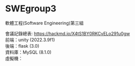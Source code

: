 # SWEgroup3  
軟體工程(Software Engineering)第三組  

會議記錄總表: https://hackmd.io/X4tS1BY0RKCvELo291u0gw  
前端：unity (2022.3.9f1)  
後端：flask (3.0)  
資料庫：MySQL (8.1.0)  
虛擬機：  
